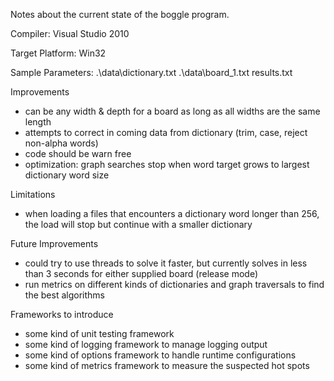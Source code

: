 Notes about the current state of the boggle program.

Compiler: Visual Studio 2010

Target Platform: Win32

Sample Parameters: .\data\dictionary.txt .\data\board_1.txt results.txt

Improvements
* can be any width & depth for a board as long as all widths are the same length
* attempts to correct in coming data from dictionary (trim, case, reject non-alpha words)
* code should be warn free
* optimization: graph searches stop when word target grows to largest dictionary word size

Limitations
* when loading a files that encounters a dictionary word longer than 256, the load will stop but continue with a smaller dictionary

Future Improvements
* could try to use threads to solve it faster, but currently solves in less than 3 seconds for either supplied board (release mode)
* run metrics on different kinds of dictionaries and graph traversals to find the best algorithms

Frameworks to introduce
* some kind of unit testing framework
* some kind of logging framework to manage logging output
* some kind of options framework to handle runtime configurations
* some kind of metrics framework to measure the suspected hot spots
